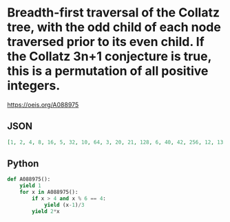 # Breadth\-first traversal of the Collatz tree, with the odd child of each node traversed prior to its even child\. If the Collatz 3n\+1 conjecture is true, this is a permutation of all positive integers\.
https://oeis.org/A088975
## JSON
```JSON
[1, 2, 4, 8, 16, 5, 32, 10, 64, 3, 20, 21, 128, 6, 40, 42, 256, 12, 13, 80, 84, 85, 512, 24, 26, 160, 168, 170, 1024, 48, 52, 53, 320, 336, 340, 341, 2048, 96, 17, 104, 106, 640, 672, 113, 680, 682, 4096, 192, 34, 208, 35, 212, 213, 1280, 1344, 226, 1360, 227, 1364]
```
## Python
```Python
def A088975():
    yield 1
    for x in A088975():
        if x > 4 and x % 6 == 4:
            yield (x-1)/3
        yield 2*x
```
